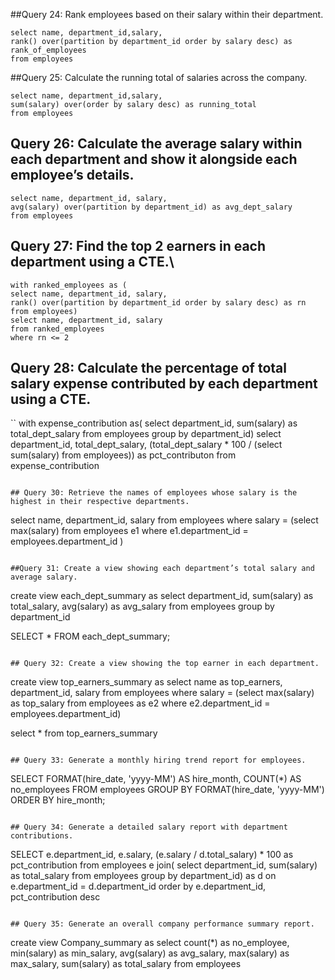 
##Query 24: Rank employees based on their salary within their department.
```
select name, department_id,salary,
rank() over(partition by department_id order by salary desc) as rank_of_employees
from employees
```

##Query 25: Calculate the running total of salaries across the company.
```
select name, department_id,salary,
sum(salary) over(order by salary desc) as running_total
from employees
```

## Query 26: Calculate the average salary within each department and show it alongside each employee’s details.
```
select name, department_id, salary,
avg(salary) over(partition by department_id) as avg_dept_salary
from employees
```
## Query 27: Find the top 2 earners in each department using a CTE.\
```
with ranked_employees as (
select name, department_id, salary,
rank() over(partition by department_id order by salary desc) as rn from employees)
select name, department_id, salary
from ranked_employees
where rn <= 2
```
## Query 28: Calculate the percentage of total salary expense contributed by each department using a CTE.
``
with expense_contribution as(
select  department_id, sum(salary) as total_dept_salary
from employees
group by department_id)
select  department_id, total_dept_salary, (total_dept_salary * 100 / (select sum(salary) from employees)) as pct_contributon
from expense_contribution
```

## Query 30: Retrieve the names of employees whose salary is the highest in their respective departments.
```
select name, department_id, salary from employees
where salary = (select max(salary)  from employees e1
where e1.department_id = employees.department_id )
```

##Query 31: Create a view showing each department’s total salary and average salary.
```
create view each_dept_summary as 
select department_id, 
sum(salary) as total_salary,
avg(salary) as avg_salary 
from employees
group by department_id

SELECT * FROM each_dept_summary;
```

## Query 32: Create a view showing the top earner in each department.
```
create view top_earners_summary as 
select name as top_earners, department_id, salary from
employees
where salary = (select max(salary) as top_salary from employees as e2
					where e2.department_id = employees.department_id)
					
select * from top_earners_summary
```

## Query 33: Generate a monthly hiring trend report for employees.
```
SELECT 
    FORMAT(hire_date, 'yyyy-MM') AS hire_month,
    COUNT(*) AS no_employees
FROM employees
GROUP BY FORMAT(hire_date, 'yyyy-MM')
ORDER BY hire_month;
```

## Query 34: Generate a detailed salary report with department contributions.
```
SELECT e.department_id, e.salary, 
(e.salary / d.total_salary) * 100 as pct_contribution
from employees e
join(
select department_id, sum(salary) as total_salary from employees  group by department_id) as d
on
e.department_id = d.department_id
order by e.department_id, pct_contribution desc
```

## Query 35: Generate an overall company performance summary report.
```
create view  Company_summary  as
select 
count(*) as no_employee,
min(salary) as min_salary,
avg(salary) as avg_salary,
max(salary) as max_salary,
sum(salary) as total_salary
from employees
```
